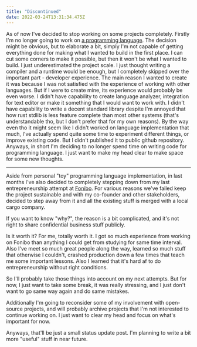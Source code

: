 ```yaml
---
title: "Discontinued"
date: 2022-03-24T13:31:34.475Z
---
```


As of now I've decided to stop working on some projects completely. Firstly I'm no longer going to work on [a programming language](https://themisir.com/designing-programming-language/). The decision might be obvious, but to elaborate a bit, simply I'm not capable of getting everything done for making what I wanted to build in the first place. I can cut some corners to make it possible, but then it won't be what I wanted to build. I just underestimated the project scale. I just thought writing a compiler and a runtime would be enough, but I completely skipped over the important part - developer experience. The main reason I wanted to create it was because I was not satisfied with the experience of working with other languages. But if I were to create mine, its experience would probably be even worse. I didn't have capability to create language analyzer, integration for text editor or make it something that I would want to work with. I didn't have capability to write a decent standard library despite I'm annoyed that how rust stdlib is less feature complete than most other systems (that's understandable tho, but I don't prefer that for my own reasons). By the way even tho it might seem like I didn't worked on language implementation that much, I've actually spend quite some time to experiment different things, or improve existing code. But I didn't published it to public github repository. Anyways, in short I'm deciding to no longer spend time on writing code for programming language. I just want to make my head clear to make space for some new thoughts.

---

Aside from personal "toy" programming language implementation, in last months I've also decided to completely stepping down from my last entrepreneurship attempt at [Fonibo](https://fonibo.com/en). For various reasons we've failed keep the project sustainable and with my co-founder and other stakeholders, decided to step away from it and all the existing stuff is merged with a local cargo company.

If you want to know "why?", the reason is a bit complicated, and it's not right to share confidential business stuff publicly.

Is it worth it? For me, totally worth it. I got so much experience from working on Fonibo than anything I could get from studying for same time interval. Also I've meet so much great people along the way, learned so much stuff that otherwise I couldn't, crashed production down a few times that teach me some important lessons. Also I learned that it's hard af to do entrepreneurship without right conditions. 

So I'll probably take those things into account on my next attempts. But for now, I just want to take some break, it was really stressing, and I just don't want to go same way again and do same mistakes.

Additionally I'm going to reconsider some of my involvement with open-source projects, and will probably archive projects that I'm not interested to continue working on. I just want to clear my head and focus on what's important for now.



Anyways, that'll be just a small status update post. I'm planning to write a bit more "useful" stuff in near future.